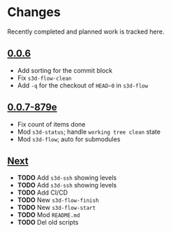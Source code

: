 # Changes
Recently completed and planned work is tracked here.

## [0.0.6](.)
- Add sorting for the commit block
- Fix `s3d-flow-clean`
- Add `-q` for the checkout of `HEAD~0` in `s3d-flow`

## [0.0.7-879e](.)
- Fix count of items done
- Mod `s3d-status`; handle `working tree clean` state
- Mod `s3d-flow`; auto for submodules

## [Next](.)
- **TODO** Add `s3d-ssh` showing levels
- **TODO** Add `s3d-ssh` showing levels
- **TODO** Add CI/CD
- **TODO** New `s3d-flow-finish`
- **TODO** New `s3d-flow-start`
- **TODO** Mod `README.md`
- **TODO** Del old scripts
